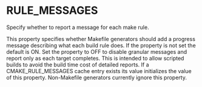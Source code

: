   

# RULE_MESSAGES  
Specify whether to report a message for each make rule.  

This property specifies whether Makefile generators should add a
progress message describing what each build rule does.  If the
property is not set the default is ON.  Set the property to OFF to
disable granular messages and report only as each target completes.
This is intended to allow scripted builds to avoid the build time cost
of detailed reports.  If a CMAKE_RULE_MESSAGES cache entry exists
its value initializes the value of this property.  Non-Makefile
generators currently ignore this property.  

